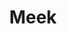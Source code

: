 ---
pid: MX167
title: Meek
location_transcription: everywhere
zipcode: '19143'
outside_phl: 
neighborhood: University City
age: '17'
age_range: 13-19
instagram: 
image_file_name: MX_167.jpg
proposal_transcription: Videos and photos of the rapper 'Meek' everywhere around philadelphia
  for raising awareness + the media of the city.
topic: Music
topic_summary: '0'
type: Film,Image
keywords_other: meek
credit: 
image_labels: 
twitter: 
facebook: 
permalink: "/monuments/mx167/"
layout: item-page
---